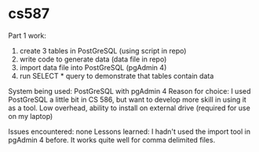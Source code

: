 # cs587

Part 1 work:

1. create 3 tables in PostGreSQL (using script in repo)
2. write code to generate data (data file in repo)
3. import data file into PostGreSQL (pgAdmin 4)
4. run SELECT * query to demonstrate that tables contain data

System being used: PostGreSQL with pgAdmin 4
   Reason for choice: I used PostGreSQL a little bit in CS 586, but want to develop more skill in using it as a tool.
                      Low overhead, ability to install on external drive (required for use on my laptop)

Issues encountered: none
Lessons learned: I hadn't used the import tool in pgAdmin 4 before. It works quite well for comma delimited files.
